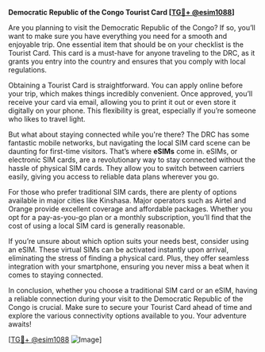 **Democratic Republic of the Congo Tourist Card [[TG💪+ @esim1088](https://t.me/s/esim1088)]**

Are you planning to visit the Democratic Republic of the Congo? If so, you’ll want to make sure you have everything you need for a smooth and enjoyable trip. One essential item that should be on your checklist is the Tourist Card. This card is a must-have for anyone traveling to the DRC, as it grants you entry into the country and ensures that you comply with local regulations.

Obtaining a Tourist Card is straightforward. You can apply online before your trip, which makes things incredibly convenient. Once approved, you’ll receive your card via email, allowing you to print it out or even store it digitally on your phone. This flexibility is great, especially if you’re someone who likes to travel light.

But what about staying connected while you're there? The DRC has some fantastic mobile networks, but navigating the local SIM card scene can be daunting for first-time visitors. That’s where **eSIMs** come in. eSIMs, or electronic SIM cards, are a revolutionary way to stay connected without the hassle of physical SIM cards. They allow you to switch between carriers easily, giving you access to reliable data plans wherever you go.

For those who prefer traditional SIM cards, there are plenty of options available in major cities like Kinshasa. Major operators such as Airtel and Orange provide excellent coverage and affordable packages. Whether you opt for a pay-as-you-go plan or a monthly subscription, you’ll find that the cost of using a local SIM card is generally reasonable.

If you’re unsure about which option suits your needs best, consider using an eSIM. These virtual SIMs can be activated instantly upon arrival, eliminating the stress of finding a physical card. Plus, they offer seamless integration with your smartphone, ensuring you never miss a beat when it comes to staying connected.

In conclusion, whether you choose a traditional SIM card or an eSIM, having a reliable connection during your visit to the Democratic Republic of the Congo is crucial. Make sure to secure your Tourist Card ahead of time and explore the various connectivity options available to you. Your adventure awaits!

[[TG💪+ @esim1088](https://t.me/s/esim1088) ![Image](https://i.postimg.cc/Y0z9fWf4/image.png)]